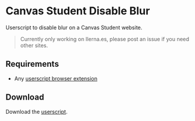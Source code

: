 # Canvas Student Disable Blur

Userscript to disable blur on a Canvas Student website.

> Currently only working on Ilerna.es, please post an issue if you need other sites.

## Requirements

- Any [userscript browser extension](https://violentmonkey.github.io)

## Download

Download the [userscript](src/script.user.js).
